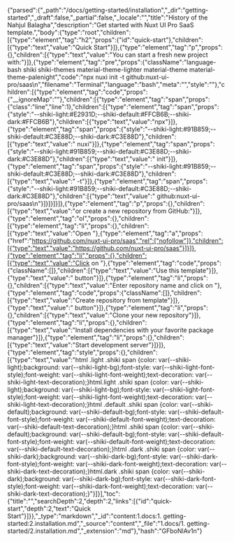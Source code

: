 {"parsed":{"_path":"/docs/getting-started/installation","_dir":"getting-started","_draft":false,"_partial":false,"_locale":"","title":"History of the Nahjul Balagha","description":"Get started with Nuxt UI Pro SaaS template.","body":{"type":"root","children":[{"type":"element","tag":"h2","props":{"id":"quick-start"},"children":[{"type":"text","value":"Quick Start"}]},{"type":"element","tag":"p","props":{},"children":[{"type":"text","value":"You can start a fresh new project with:"}]},{"type":"element","tag":"pre","props":{"className":"language-bash shiki shiki-themes material-theme-lighter material-theme material-theme-palenight","code":"npx nuxi init -t github:nuxt-ui-pro/saas\n","filename":"Terminal","language":"bash","meta":"","style":""},"children":[{"type":"element","tag":"code","props":{"__ignoreMap":""},"children":[{"type":"element","tag":"span","props":{"class":"line","line":1},"children":[{"type":"element","tag":"span","props":{"style":"--shiki-light:#E2931D;--shiki-default:#FFCB6B;--shiki-dark:#FFCB6B"},"children":[{"type":"text","value":"npx"}]},{"type":"element","tag":"span","props":{"style":"--shiki-light:#91B859;--shiki-default:#C3E88D;--shiki-dark:#C3E88D"},"children":[{"type":"text","value":" nuxi"}]},{"type":"element","tag":"span","props":{"style":"--shiki-light:#91B859;--shiki-default:#C3E88D;--shiki-dark:#C3E88D"},"children":[{"type":"text","value":" init"}]},{"type":"element","tag":"span","props":{"style":"--shiki-light:#91B859;--shiki-default:#C3E88D;--shiki-dark:#C3E88D"},"children":[{"type":"text","value":" -t"}]},{"type":"element","tag":"span","props":{"style":"--shiki-light:#91B859;--shiki-default:#C3E88D;--shiki-dark:#C3E88D"},"children":[{"type":"text","value":" github:nuxt-ui-pro/saas\n"}]}]}]}]},{"type":"element","tag":"p","props":{},"children":[{"type":"text","value":"or create a new repository from GitHub:"}]},{"type":"element","tag":"ol","props":{},"children":[{"type":"element","tag":"li","props":{},"children":[{"type":"text","value":"Open "},{"type":"element","tag":"a","props":{"href":"https://github.com/nuxt-ui-pro/saas","rel":["nofollow"]},"children":[{"type":"text","value":"https://github.com/nuxt-ui-pro/saas"}]}]},{"type":"element","tag":"li","props":{},"children":[{"type":"text","value":"Click on "},{"type":"element","tag":"code","props":{"className":[]},"children":[{"type":"text","value":"Use this template"}]},{"type":"text","value":" button"}]},{"type":"element","tag":"li","props":{},"children":[{"type":"text","value":"Enter repository name and click on "},{"type":"element","tag":"code","props":{"className":[]},"children":[{"type":"text","value":"Create repository from template"}]},{"type":"text","value":" button"}]},{"type":"element","tag":"li","props":{},"children":[{"type":"text","value":"Clone your new repository"}]},{"type":"element","tag":"li","props":{},"children":[{"type":"text","value":"Install dependencies with your favorite package manager"}]},{"type":"element","tag":"li","props":{},"children":[{"type":"text","value":"Start development server"}]}]},{"type":"element","tag":"style","props":{},"children":[{"type":"text","value":"html .light .shiki span {color: var(--shiki-light);background: var(--shiki-light-bg);font-style: var(--shiki-light-font-style);font-weight: var(--shiki-light-font-weight);text-decoration: var(--shiki-light-text-decoration);}html.light .shiki span {color: var(--shiki-light);background: var(--shiki-light-bg);font-style: var(--shiki-light-font-style);font-weight: var(--shiki-light-font-weight);text-decoration: var(--shiki-light-text-decoration);}html .default .shiki span {color: var(--shiki-default);background: var(--shiki-default-bg);font-style: var(--shiki-default-font-style);font-weight: var(--shiki-default-font-weight);text-decoration: var(--shiki-default-text-decoration);}html .shiki span {color: var(--shiki-default);background: var(--shiki-default-bg);font-style: var(--shiki-default-font-style);font-weight: var(--shiki-default-font-weight);text-decoration: var(--shiki-default-text-decoration);}html .dark .shiki span {color: var(--shiki-dark);background: var(--shiki-dark-bg);font-style: var(--shiki-dark-font-style);font-weight: var(--shiki-dark-font-weight);text-decoration: var(--shiki-dark-text-decoration);}html.dark .shiki span {color: var(--shiki-dark);background: var(--shiki-dark-bg);font-style: var(--shiki-dark-font-style);font-weight: var(--shiki-dark-font-weight);text-decoration: var(--shiki-dark-text-decoration);}"}]}],"toc":{"title":"","searchDepth":2,"depth":2,"links":[{"id":"quick-start","depth":2,"text":"Quick Start"}]}},"_type":"markdown","_id":"content:1.docs:1. getting-started:2.installation.md","_source":"content","_file":"1.docs/1. getting-started/2.installation.md","_extension":"md"},"hash":"GFboNlAv1n"}